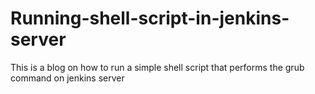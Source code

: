 # Running-shell-script-in-jenkins-server
This is a blog on how to run a simple shell script that performs the grub command on jenkins server

